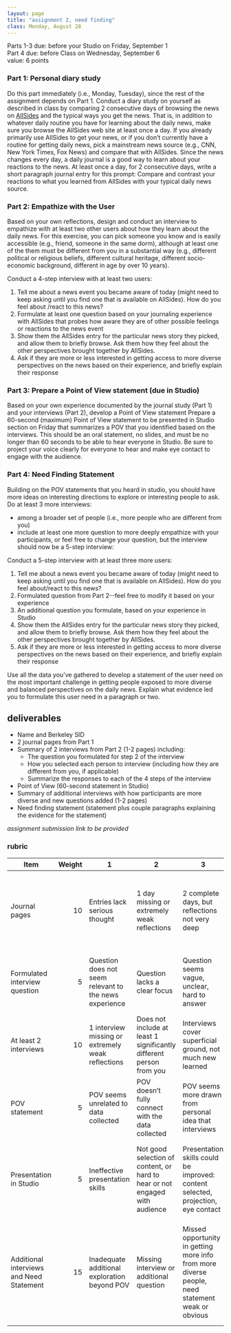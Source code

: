 ```yaml
---
layout: page
title: "assignment 2, need finding"
class: Monday, August 28
---
```


<span class="schedule-item-due">Parts 1-3 due: before your Studio on Friday, September 1 </span>
<br/>
<span class="schedule-item-due">Part 4 due: before Class on Wednesday, September 6 </span>
<br/>
<span class="schedule-item-out">value: 6 points</span>


### Part 1: Personal diary study

Do this part immediately (i.e., Monday, Tuesday), since the rest of the
assignment depends on Part 1. Conduct a diary study on yourself as described in
class by comparing 2 consecutive days of browsing the news on [AllSides](https://www.allsides.com/)
and the typical ways you get the news. That is, in addition to whatever daily
routine you have for learning about the daily news, make sure you browse the
AllSides web site at least once a day. If you already primarily use AllSides to
get your news, or if you don’t currently have a routine for getting daily news,
pick a mainstream news source (e.g., CNN, New York Times, Fox News) and compare
that with AllSides. Since the news changes every day, a daily journal is a good
way to learn about your reactions to the news. At least once a day, for 2
consecutive days, write a short paragraph journal entry for this prompt:
Compare and contrast your reactions to what you learned from AllSides with your
typical daily news source.

### Part 2: Empathize with the User

Based on your own reflections, design and conduct an interview to empathize
with at least two other users about how they learn about the daily news. For
this exercise, you can pick someone you know and is easily accessible (e.g.,
friend, someone in the same dorm), although at least one of the them must be
different from you in a substantial way (e.g., different political or religious
beliefs, different cultural heritage, different socio-economic background,
different in age by over 10 years).

Conduct a 4-step interview with at least two users:

1. Tell me about a news event you became aware of today (might need to keep
   asking until you find one that is available on AllSides). How do you feel
   about /react to this news?
2. Formulate at least one question based on your journaling experience with
   AllSides that probes how aware they are of other possible feelings or
   reactions to the news event
3. Show them the AllSides entry for the particular news story they picked, and
   allow them to briefly browse. Ask them how they feel about the other
   perspectives brought together by AllSides.
4. Ask if they are more or less interested in getting access to more diverse
   perspectives on the news based on their experience, and briefly explain
   their response

### Part 3: Prepare a Point of View statement (due in Studio)

Based on your own experience documented by the journal study (Part 1) and your
interviews (Part 2), develop a Point of View statement Prepare a 60-second
(maximum) Point of View statement to be presented in Studio section on Friday
that summarizes a POV that you identified based on the interviews. This should
be an oral statement, no slides, and must be no longer than 60 seconds to be
able to hear everyone in Studio. Be sure to project your voice clearly for
everyone to hear and make eye contact to engage with the audience.

### Part 4: Need Finding Statement

Building on the POV statements that you heard in studio, you should have more
ideas on interesting directions to explore or interesting people to ask. Do at
least 3 more interviews:

- among a broader set of people (i.e., more people who are different from you)
- include at least one more question to more deeply empathize with your
    participants, or feel free to change your question, but the interview should
    now be a 5-step interview:

Conduct a 5-step interview with at least three more users:

1. Tell me about a news event you became aware of today (might need to
   keep asking until you find one that is available on AllSides). How do
   you feel about/react to this news?
2. Formulated question from Part 2--feel free to modify it based on your
   experience
3. An additional question you formulate, based on your experience in
   Studio
4. Show them the AllSides entry for the particular news story they picked,
   and allow them to briefly browse. Ask them how they feel about the
   other perspectives brought together by AllSides.
5. Ask if they are more or less interested in getting access to more
   diverse perspectives on the news based on their experience, and briefly
   explain their response

Use all the data you’ve gathered to develop a statement of the user need on the
most important challenge in getting people exposed to more diverse and balanced
perspectives on the daily news. Explain what evidence led you to formulate this
user need in a paragraph or two.

## deliverables

- Name and Berkeley SID
- 2 journal pages from Part 1
- Summary of 2 interviews from Part 2 (1-2 pages) including:
   - The question you formulated for step 2 of the interview
   - How you selected each person to interview (including how they are different from you, if applicable)
   - Summarize the responses to each of the 4 steps of the interview
- Point of View (60-second statement in Studio)
- Summary of additional interviews with how participants are more diverse and new questions added (1-2 pages)
- Need finding statement (statement plus couple paragraphs explaining the evidence for the statement)

*assignment submission link to be provided*

### rubric

<table class="rubric mdl-data-table mdl-js-data-table mdl-shadow--2dp">
<thead><tr><th title="Field #1">Item</th>
<th title="Field #2">Weight</th>
<th title="Field #3">1</th>
<th title="Field #4">2</th>
<th title="Field #5">3</th>
<th title="Field #6">4</th>
<th title="Field #7">5</th>
</tr></thead>
<tbody><tr>
<td>Journal pages</td>
<td align="right">10</td>
<td>Entries lack serious thought</td>
<td>1 day missing or extremely weak reflections</td>
<td>2 complete days, but reflections not very deep</td>
<td>Solid reflections drawing out interesting comparisons</td>
<td>Insightful reflections that highlight interesting comparisons and the reasons behind them</td>
</tr>
<tr>
<td>Formulated interview question</td>
<td align="right">5</td>
<td>Question does not seem relevant to the news experience</td>
<td>Question lacks a clear focus</td>
<td>Question seems vague, unclear, hard to answer</td>
<td>Solid question, will draw out new information</td>
<td>Insightful question, will explore reasons and draw out deep information</td>
</tr>
<tr>
<td>At least 2 interviews</td>
<td align="right">10</td>
<td>1 interview missing or extremely weak reflections</td>
<td>Does not include at least 1 significantly different person from you</td>
<td>Interviews cover superficial ground, not much new learned</td>
<td>Solid interviews draw out perceptions of both people</td>
<td>Deep insights enabled by good questions or more interviews</td>
</tr>
<tr>
<td>POV statement</td>
<td align="right">5</td>
<td>POV seems unrelated to data collected</td>
<td>POV doesn’t fully connect with the data collected</td>
<td>POV seems more drawn from personal idea that interviews</td>
<td>Accurately summarizes personal journal and interviews</td>
<td>Insightful POV suggests new areas to explore</td>
</tr>
<tr>
<td>Presentation in Studio</td>
<td align="right">5</td>
<td>Ineffective presentation skills</td>
<td>Not good selection of content, or hard to hear or not engaged with audience</td>
<td>Presentation skills could be improved: content selected, projection, eye contact</td>
<td>Solid presentation skills: good content, projection, eye contact</td>
<td>Excellent presentation skills: engaged audience with concise content, projection, eye contact</td>
</tr>
<tr>
<td>Additional interviews and Need Statement</td>
<td align="right">15</td>
<td>Inadequate additional exploration beyond POV</td>
<td>Missing interview or additional question</td>
<td>Missed opportunity in getting more info from more diverse people, need statement weak or obvious</td>
<td>Solid broadening of questions and interviews, leading to strong need statement based on data gathered</td>
<td>Deep broadening of questions and interviews, leading to insightful need statement with strong ties to data gathered</td>
</tr>
</tbody></table>

